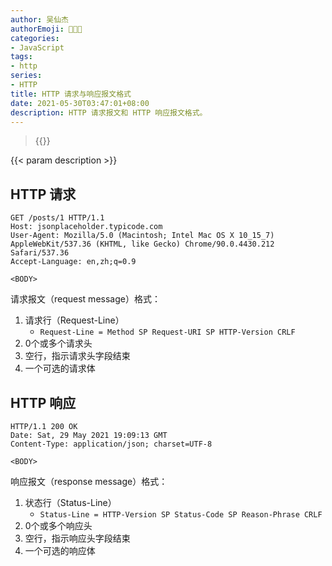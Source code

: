```yaml
---
author: 吴仙杰
authorEmoji: 🧑🏻‍💻
categories:
- JavaScript
tags:
- http
series:
- HTTP
title: HTTP 请求与响应报文格式
date: 2021-05-30T03:47:01+08:00
description: HTTP 请求报文和 HTTP 响应报文格式。
---
```


> {{<reprint>}}

{{< param description >}}

## HTTP 请求

```http
GET /posts/1 HTTP/1.1
Host: jsonplaceholder.typicode.com
User-Agent: Mozilla/5.0 (Macintosh; Intel Mac OS X 10_15_7) AppleWebKit/537.36 (KHTML, like Gecko) Chrome/90.0.4430.212 Safari/537.36
Accept-Language: en,zh;q=0.9

<BODY>
```

请求报文（request message）格式：

1. 请求行（Request-Line）
    - `Request-Line = Method SP Request-URI SP HTTP-Version CRLF`
2. 0个或多个请求头
3. 空行，指示请求头字段结束
4. 一个可选的请求体

## HTTP 响应

```http
HTTP/1.1 200 OK
Date: Sat, 29 May 2021 19:09:13 GMT
Content-Type: application/json; charset=UTF-8

<BODY>
```

响应报文（response message）格式：

1.  状态行（Status-Line）
    - `Status-Line = HTTP-Version SP Status-Code SP Reason-Phrase CRLF`
2. 0个或多个响应头
3. 空行，指示响应头字段结束
4. 一个可选的响应体
